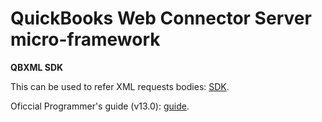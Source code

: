 QuickBooks Web Connector Server micro-framework
===========================

**QBXML SDK**

This can be used to refer XML requests bodies:
[SDK](https://developer-static.intuit.com/qbSDK-current/Common/newOSR/index.html).

Oficcial Programmer's guide (v13.0):
[guide](https://developer-static.intuit.com/qbSDK-current/doc/PDF/QBSDK_ProGuide.pdf).